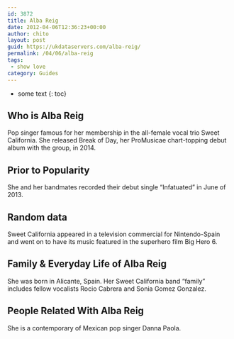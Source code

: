 ```yaml
---
id: 3872
title: Alba Reig
date: 2012-04-06T12:36:23+00:00
author: chito
layout: post
guid: https://ukdataservers.com/alba-reig/
permalink: /04/06/alba-reig
tags:
 - show love
category: Guides
---
```


* some text
{: toc}
          
          
## Who is  Alba Reig
                  
                  
                  
Pop singer famous for her membership in the all-female vocal trio Sweet California. She released Break of Day, her ProMusicae chart-topping debut album with the group, in 2014. 
                  
                
                
                
## Prior to Popularity 
                  
                  
                  
She and her bandmates recorded their debut single &#8220;Infatuated&#8221; in June of 2013.
                  
                
                
                
## Random data 
                  
                  
                  
Sweet California appeared in a television commercial for Nintendo-Spain and went on to have its music featured in the superhero film Big Hero 6.
                  
                
                
                
## Family & Everyday Life of Alba Reig
                  
                  
                  
She was born in Alicante, Spain. Her Sweet California band &#8220;family&#8221; includes fellow vocalists Rocio Cabrera and Sonia Gomez Gonzalez.
                  
                
                
                
## People Related With  Alba Reig
                  
                  
                  
She is a contemporary of Mexican pop singer Danna Paola.
                  
                
              
            
          
          
          
    
    
  
